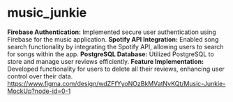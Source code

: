 # music_junkie

**Firebase Authentication:** Implemented secure user authentication using Firebase for the music application.
**Spotify API Integration:** Enabled song search functionality by integrating the Spotify API, allowing users to search for songs within the app.
**PostgreSQL Database:** Utilized PostgreSQL to store and manage user reviews efficiently.
**Feature Implementation:** Developed functionality for users to delete all their reviews, enhancing user control over their data.
https://www.figma.com/design/wdZFfYyoNOzBkMVatNvKQt/Music-Junkie-MockUp?node-id=0-1

